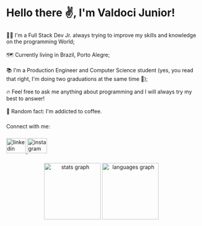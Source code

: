 <h1 align="left">Hello there ✌, I'm Valdoci Junior!</h1>

###


###

<p align="left">👨‍💻 I'm a Full Stack Dev Jr. always trying to improve my skills and knowledge on the programming World;<br><br>🗺 Currently living in Brazil, Porto Alegre;<br><br>📚 I'm a Production Engineer and Computer Science student (yes, you read that right, I'm doing two graduations at the same time 🤯);<br><br>🔥 Feel free to ask me anything about programming and I will always try my best to answer!<br><br>🤔 Random fact: I'm addicted to coffee.</p>

###

<p align="left">Connect with me:</p>

###

<div align="left">
  <a href="www.linkedin.com/in/valdocijunior2202" target="_blank">
    <img src="https://raw.githubusercontent.com/maurodesouza/profile-readme-generator/master/src/assets/icons/social/linkedin/default.svg" width="52" height="40" alt="linkedin logo"  />
  </a>
  <a href="https://www.instagram.com/valdocimjr/" target="_blank">
    <img src="https://raw.githubusercontent.com/maurodesouza/profile-readme-generator/master/src/assets/icons/social/instagram/default.svg" width="52" height="40" alt="instagram logo"  />
  </a>
</div>

###

<div align="center">
  <img src="https://github-readme-stats.vercel.app/api?hide_title=false&hide_rank=false&show_icons=true&include_all_commits=true&count_private=true&disable_animations=false&theme=dracula&locale=en&hide_border=false&username=valdocijunior" height="150" alt="stats graph"  />
  <img src="https://github-readme-stats.vercel.app/api/top-langs?locale=en&hide_title=false&layout=compact&card_width=320&langs_count=5&theme=dracula&hide_border=false&username=valdocijunior" height="150" alt="languages graph"  />
</div>

###



###
